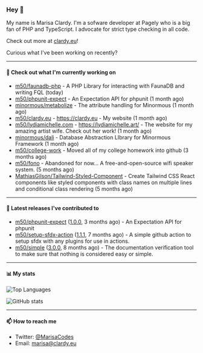 ### Hey 👋

My name is Marisa Clardy. I'm a sofware developer at Pagely who is a big fan of PHP and TypeScript. I advocate for strict type checking in all code.

Check out more at [clardy.eu](https://clardy.eu)!

Curious what I've been working on recently?

---

#### 👷  Check out what I'm currently working on

- [m50/faunadb-php](https://github.com/m50/faunadb-php) - A PHP Library for interacting with FaunaDB and writing FQL (today)
- [m50/phpunit-expect](https://github.com/m50/phpunit-expect) - An Expectation API for phpunit (1 month ago)
- [minormous/metabolize](https://github.com/minormous/metabolize) - The attribute handling for Minormous (1 month ago)
- [m50/clardy.eu](https://github.com/m50/clardy.eu) - https://clardy.eu - My website (1 month ago)
- [m50/lydiamichelle.com](https://github.com/m50/lydiamichelle.com) - https://lydiamichelle.art/ - The website for my amazing artist wife. Check out her work! (1 month ago)
- [minormous/dali](https://github.com/minormous/dali) - Database Abstraction LIbrary for Minormous Framework (1 month ago)
- [m50/college-work](https://github.com/m50/college-work) - Moved all of my college homework into github (3 months ago)
- [m50/fono](https://github.com/m50/fono) - Abandoned for now... A free-and-open-source wifi speaker system. (5 months ago)
- [MathiasGilson/Tailwind-Styled-Component](https://github.com/MathiasGilson/Tailwind-Styled-Component) - Create Tailwind CSS React components like styled components with class names on multiple lines and conditional class rendering (5 months ago)

---

#### 🔭  Latest releases I've contributed to

- [m50/phpunit-expect](https://github.com/m50/phpunit-expect) ([1.0.0](https://github.com/m50/phpunit-expect/releases/tag/1.0.0), 3 months ago) - An Expectation API for phpunit
- [m50/setup-sfdx-action](https://github.com/m50/setup-sfdx-action) ([1.1.1](https://github.com/m50/setup-sfdx-action/releases/tag/1.1.1), 7 months ago) - A simple github action to setup sfdx with any plugins for use in actions.
- [m50/simple](https://github.com/m50/simple) ([3.0.0](https://github.com/m50/simple/releases/tag/3.0.0), 8 months ago) - The documentation verification tool to make sure that nothing is considered easy or simple.

---

#### 📊  My stats

![Top Languages](https://github-readme-stats.vercel.app/api/top-langs/?username=m50&hide=javascript,css,html&layout=compact&langs_count=8)

![GitHub stats](https://github-readme-stats.vercel.app/api?username=m50&count_private=1&show_icons=true)

---

#### 📫  How to reach me

- Twitter: [@MarisaCodes](https://twitter.com/MarisaCodes)
- Email: [marisa@clardy.eu](mailto://marisa@clardy.eu)
